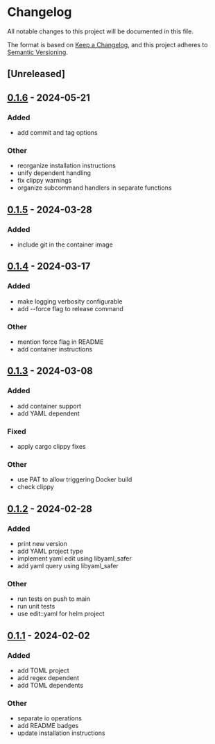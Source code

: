 # Changelog
All notable changes to this project will be documented in this file.

The format is based on [Keep a Changelog](https://keepachangelog.com/en/1.0.0/),
and this project adheres to [Semantic Versioning](https://semver.org/spec/v2.0.0.html).

## [Unreleased]

## [0.1.6](https://github.com/jannekem/monoverse/compare/v0.1.5...v0.1.6) - 2024-05-21

### Added
- add commit and tag options

### Other
- reorganize installation instructions
- unify dependent handling
- fix clippy warnings
- organize subcommand handlers in separate functions

## [0.1.5](https://github.com/jannekem/monoverse/compare/v0.1.4...v0.1.5) - 2024-03-28

### Added
- include git in the container image

## [0.1.4](https://github.com/jannekem/monoverse/compare/v0.1.3...v0.1.4) - 2024-03-17

### Added
- make logging verbosity configurable
- add --force flag to release command

### Other
- mention force flag in README
- add container instructions

## [0.1.3](https://github.com/jannekem/monoverse/compare/v0.1.2...v0.1.3) - 2024-03-08

### Added
- add container support
- add YAML dependent

### Fixed
- apply cargo clippy fixes

### Other
- use PAT to allow triggering Docker build
- check clippy

## [0.1.2](https://github.com/jannekem/monoverse/compare/v0.1.1...v0.1.2) - 2024-02-28

### Added
- print new version
- add YAML project type
- implement yaml edit using libyaml_safer
- add yaml query using libyaml_safer

### Other
- run tests on push to main
- run unit tests
- use edit::yaml for helm project

## [0.1.1](https://github.com/jannekem/monoverse/compare/v0.1.0...v0.1.1) - 2024-02-02

### Added
- add TOML project
- add regex dependent
- add TOML dependents

### Other
- separate io operations
- add README badges
- update installation instructions
